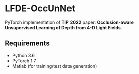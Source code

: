 # LFDE-OccUnNet


PyTorch implementation of **TIP 2022** paper: **Occlusion-aware Unsupervised Learning of Depth from 4-D Light Fields**.

 
## Requirements
- Python 3.6
- PyTorch 1.7
- Matlab (for training/test data generation)
